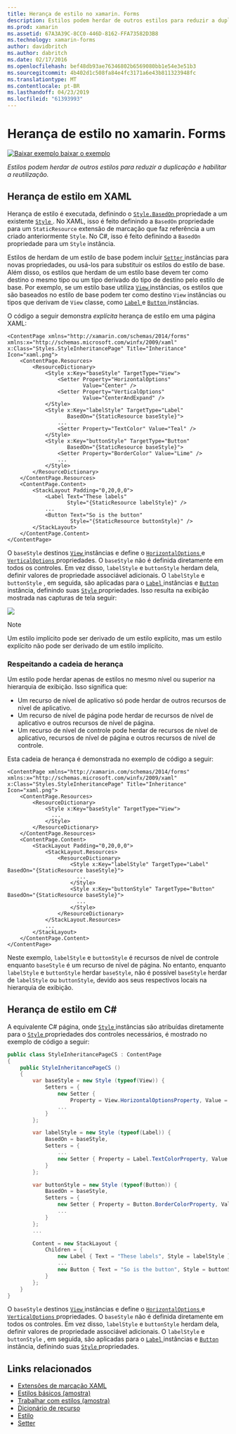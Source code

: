 ```yaml
---
title: Herança de estilo no xamarin. Forms
description: Estilos podem herdar de outros estilos para reduzir a duplicação e habilitar a reutilização. Este artigo explica como executar a herança de estilo em um aplicativo xamarin. Forms.
ms.prod: xamarin
ms.assetid: 67A3A39C-8CC0-446D-8162-FFA73582D3B8
ms.technology: xamarin-forms
author: davidbritch
ms.author: dabritch
ms.date: 02/17/2016
ms.openlocfilehash: bef48db93ae76346802b6569080bb1e54e3e51b3
ms.sourcegitcommit: 4b402d1c508fa84e4fc3171a6e43b811323948fc
ms.translationtype: MT
ms.contentlocale: pt-BR
ms.lasthandoff: 04/23/2019
ms.locfileid: "61393993"
---
```

# <a name="style-inheritance-in-xamarinforms"></a>Herança de estilo no xamarin. Forms

[![Baixar exemplo](~/media/shared/download.png) baixar o exemplo](https://developer.xamarin.com/samples/xamarin-forms/UserInterface/Styles/BasicStyles/)

_Estilos podem herdar de outros estilos para reduzir a duplicação e habilitar a reutilização._

## <a name="style-inheritance-in-xaml"></a>Herança de estilo em XAML

Herança de estilo é executada, definindo o [ `Style.BasedOn` ](xref:Xamarin.Forms.Style.BasedOn) propriedade a um existente [ `Style` ](xref:Xamarin.Forms.Style). No XAML, isso é feito definindo a `BasedOn` propriedade para um `StaticResource` extensão de marcação que faz referência a um criado anteriormente `Style`. No C#, isso é feito definindo a `BasedOn` propriedade para um `Style` instância.

Estilos de herdam de um estilo de base podem incluir [ `Setter` ](xref:Xamarin.Forms.Setter) instâncias para novas propriedades, ou usá-los para substituir os estilos do estilo de base. Além disso, os estilos que herdam de um estilo base devem ter como destino o mesmo tipo ou um tipo derivado do tipo de destino pelo estilo de base. Por exemplo, se um estilo base utiliza [ `View` ](xref:Xamarin.Forms.View) instâncias, os estilos que são baseados no estilo de base podem ter como destino `View` instâncias ou tipos que derivam de `View` classe, como [ `Label` ](xref:Xamarin.Forms.Label) e [ `Button` ](xref:Xamarin.Forms.Button) instâncias.

O código a seguir demonstra *explícita* herança de estilo em uma página XAML:

```xaml
<ContentPage xmlns="http://xamarin.com/schemas/2014/forms" xmlns:x="http://schemas.microsoft.com/winfx/2009/xaml" x:Class="Styles.StyleInheritancePage" Title="Inheritance" Icon="xaml.png">
    <ContentPage.Resources>
        <ResourceDictionary>
            <Style x:Key="baseStyle" TargetType="View">
                <Setter Property="HorizontalOptions"
                        Value="Center" />
                <Setter Property="VerticalOptions"
                        Value="CenterAndExpand" />
            </Style>
            <Style x:Key="labelStyle" TargetType="Label"
                   BasedOn="{StaticResource baseStyle}">
                ...
                <Setter Property="TextColor" Value="Teal" />
            </Style>
            <Style x:Key="buttonStyle" TargetType="Button"
                   BasedOn="{StaticResource baseStyle}">
                <Setter Property="BorderColor" Value="Lime" />
                ...
            </Style>
        </ResourceDictionary>
    </ContentPage.Resources>
    <ContentPage.Content>
        <StackLayout Padding="0,20,0,0">
            <Label Text="These labels"
                   Style="{StaticResource labelStyle}" />
            ...
            <Button Text="So is the button"
                    Style="{StaticResource buttonStyle}" />
        </StackLayout>
    </ContentPage.Content>
</ContentPage>
```

O `baseStyle` destinos [ `View` ](xref:Xamarin.Forms.View) instâncias e define o [ `HorizontalOptions` ](xref:Xamarin.Forms.View.HorizontalOptions) e [ `VerticalOptions` ](xref:Xamarin.Forms.View.VerticalOptions) propriedades. O `baseStyle` não é definida diretamente em todos os controles. Em vez disso, `labelStyle` e `buttonStyle` herdam dela, definir valores de propriedade associável adicionais. O `labelStyle` e `buttonStyle` , em seguida, são aplicadas para o [ `Label` ](xref:Xamarin.Forms.Label) instâncias e [ `Button` ](xref:Xamarin.Forms.Button) instância, definindo suas [ `Style` ](xref:Xamarin.Forms.VisualElement.Style) propriedades. Isso resulta na exibição mostrada nas capturas de tela seguir:

[![](inheritance-images/style-inheritance.png)](inheritance-images/style-inheritance-large.png#lightbox)

> [!NOTE]
> Um estilo implícito pode ser derivado de um estilo explícito, mas um estilo explícito não pode ser derivado de um estilo implícito.

### <a name="respecting-the-inheritance-chain"></a>Respeitando a cadeia de herança

Um estilo pode herdar apenas de estilos no mesmo nível ou superior na hierarquia de exibição. Isso significa que:

- Um recurso de nível de aplicativo só pode herdar de outros recursos de nível de aplicativo.
- Um recurso de nível de página pode herdar de recursos de nível de aplicativo e outros recursos de nível de página.
- Um recurso de nível de controle pode herdar de recursos de nível de aplicativo, recursos de nível de página e outros recursos de nível de controle.

Esta cadeia de herança é demonstrada no exemplo de código a seguir:

```xaml
<ContentPage xmlns="http://xamarin.com/schemas/2014/forms" xmlns:x="http://schemas.microsoft.com/winfx/2009/xaml" x:Class="Styles.StyleInheritancePage" Title="Inheritance" Icon="xaml.png">
    <ContentPage.Resources>
        <ResourceDictionary>
            <Style x:Key="baseStyle" TargetType="View">
              ...
            </Style>
        </ResourceDictionary>
    </ContentPage.Resources>
    <ContentPage.Content>
        <StackLayout Padding="0,20,0,0">
            <StackLayout.Resources>
                <ResourceDictionary>
                    <Style x:Key="labelStyle" TargetType="Label" BasedOn="{StaticResource baseStyle}">
                      ...
                    </Style>
                    <Style x:Key="buttonStyle" TargetType="Button" BasedOn="{StaticResource baseStyle}">
                      ...
                    </Style>
                </ResourceDictionary>
            </StackLayout.Resources>
            ...
        </StackLayout>
    </ContentPage.Content>
</ContentPage>
```

Neste exemplo, `labelStyle` e `buttonStyle` é recursos de nível de controle enquanto `baseStyle` é um recurso de nível de página. No entanto, enquanto `labelStyle` e `buttonStyle` herdar `baseStyle`, não é possível `baseStyle` herdar de `labelStyle` ou `buttonStyle`, devido aos seus respectivos locais na hierarquia de exibição.

## <a name="style-inheritance-in-c35"></a>Herança de estilo em C&#35;

A equivalente C# página, onde [ `Style` ](xref:Xamarin.Forms.Style) instâncias são atribuídas diretamente para o [ `Style` ](xref:Xamarin.Forms.VisualElement.Style) propriedades dos controles necessários, é mostrado no exemplo de código a seguir:

```csharp
public class StyleInheritancePageCS : ContentPage
{
    public StyleInheritancePageCS ()
    {
        var baseStyle = new Style (typeof(View)) {
            Setters = {
                new Setter {
                    Property = View.HorizontalOptionsProperty, Value = LayoutOptions.Center    },
                ...
            }
        };

        var labelStyle = new Style (typeof(Label)) {
            BasedOn = baseStyle,
            Setters = {
                ...
                new Setter { Property = Label.TextColorProperty, Value = Color.Teal    }
            }
        };

        var buttonStyle = new Style (typeof(Button)) {
            BasedOn = baseStyle,
            Setters = {
                new Setter { Property = Button.BorderColorProperty, Value =    Color.Lime },
                ...
            }
        };
        ...

        Content = new StackLayout {
            Children = {
                new Label { Text = "These labels", Style = labelStyle },
                ...
                new Button { Text = "So is the button", Style = buttonStyle }
            }
        };
    }
}
```

O `baseStyle` destinos [ `View` ](xref:Xamarin.Forms.View) instâncias e define o [ `HorizontalOptions` ](xref:Xamarin.Forms.View.HorizontalOptions) e [ `VerticalOptions` ](xref:Xamarin.Forms.View.VerticalOptions) propriedades. O `baseStyle` não é definida diretamente em todos os controles. Em vez disso, `labelStyle` e `buttonStyle` herdam dela, definir valores de propriedade associável adicionais. O `labelStyle` e `buttonStyle` , em seguida, são aplicadas para o [ `Label` ](xref:Xamarin.Forms.Label) instâncias e [ `Button` ](xref:Xamarin.Forms.Button) instância, definindo suas [ `Style` ](xref:Xamarin.Forms.VisualElement.Style) propriedades.

## <a name="related-links"></a>Links relacionados

- [Extensões de marcação XAML](~/xamarin-forms/xaml/xaml-basics/xaml-markup-extensions.md)
- [Estilos básicos (amostra)](https://developer.xamarin.com/samples/xamarin-forms/UserInterface/Styles/BasicStyles/)
- [Trabalhar com estilos (amostra)](https://developer.xamarin.com/samples/xamarin-forms/WorkingWithStyles/)
- [Dicionário de recurso](xref:Xamarin.Forms.ResourceDictionary)
- [Estilo](xref:Xamarin.Forms.Style)
- [Setter](xref:Xamarin.Forms.Setter)
